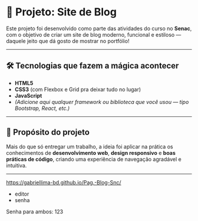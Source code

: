 # 📝 Projeto: **Site de Blog**

Este projeto foi desenvolvido como parte das atividades do curso no **Senac**, com o objetivo de criar um site de blog moderno, funcional e estiloso — daquele jeito que dá gosto de mostrar no portfólio!

---

## 🛠️ **Tecnologias que fazem a mágica acontecer**

- **HTML5**  
- **CSS3** (com Flexbox e Grid pra deixar tudo no lugar)  
- **JavaScript**  
- *(Adicione aqui qualquer framework ou biblioteca que você usou — tipo Bootstrap, React, etc.)*

---

## 🎯 **Propósito do projeto**

Mais do que só entregar um trabalho, a ideia foi aplicar na prática os conhecimentos de **desenvolvimento web**, **design responsivo** e **boas práticas de código**, criando uma experiência de navegação agradável e intuitiva.

---


https://gabriellima-bd.github.io/Pag.-Blog-Snc/

- editor
- senha

Senha para ambos: 123

